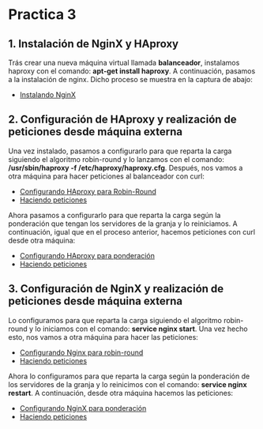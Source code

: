 # Practica 3

## 1. Instalación de NginX y HAproxy

Trás crear una nueva máquina virtual llamada **balanceador**, instalamos haproxy con el comando: **apt-get install haproxy**.
A continuación, pasamos a la instalación de nginx. Dicho proceso se muestra en la captura de abajo:

- [Instalando NginX](http://s1380.photobucket.com/user/adnan1989/media/install%20nginx_zpsexho8yyh.png.html)


## 2. Configuración de HAproxy y realización de peticiones desde máquina externa

Una vez instalado, pasamos a configurarlo para que reparta la carga siguiendo el algoritmo robin-round y lo lanzamos
con el comando: **/usr/sbin/haproxy -f /etc/haproxy/haproxy.cfg**. Después, nos vamos a otra máquina para hacer 
peticiones al balanceador con curl:

- [Configurando HAproxy para Robin-Round](http://s1380.photobucket.com/user/adnan1989/media/haproxy%20confi%20rr_zpsgpx6i02f.png.html)
- [Haciendo peticiones](http://s1380.photobucket.com/user/adnan1989/media/access%20haproxy%20robin-round_zpsd8xbbj29.png.html)

Ahora pasamos a configurarlo para que reparta la carga según la ponderación que tengan los servidores de la granja y lo reiniciamos.
A continuación, igual que en el proceso anterior, hacemos peticiones con curl desde otra máquina:

- [Configurando HAproxy para ponderación](http://s1380.photobucket.com/user/adnan1989/media/haproxy%20confi_zpsw3m6bm5a.png.html)
- [Haciendo peticiones](http://s1380.photobucket.com/user/adnan1989/media/access%20haproxy%20pond_zpst4dkk2wx.png.html)


## 3. Configuración de NginX y realización de peticiones desde máquina externa

Lo configuramos para que reparta la carga siguiendo el algoritmo robin-round y lo iniciamos con el comando: **service nginx start**. 
Una vez hecho esto, nos vamos a otra máquina para hacer las peticiones:

- [Configurando Nginx para robin-round](http://s1380.photobucket.com/user/adnan1989/media/nginx%20robin-round_zpsr3upnlnx.png.html)
- [Haciendo peticiones](http://s1380.photobucket.com/user/adnan1989/media/access%20nginx%20robin-round_zpsdubwftvk.png.html)

Ahora lo configuramos para que reparta la carga según la ponderación de los servidores de la granja y lo reinicimos con
el comando: **service nginx restart**. A continuación, desde otra máquina hacemos las peticiones:

- [Configurando NginX para ponderación](http://s1380.photobucket.com/user/adnan1989/media/nginx%20ponderacion_zpswkbehcxz.png.html)
- [Haciendo peticiones](http://s1380.photobucket.com/user/adnan1989/media/access%20nginx%20pond_zpsdnijz2va.png.html)
